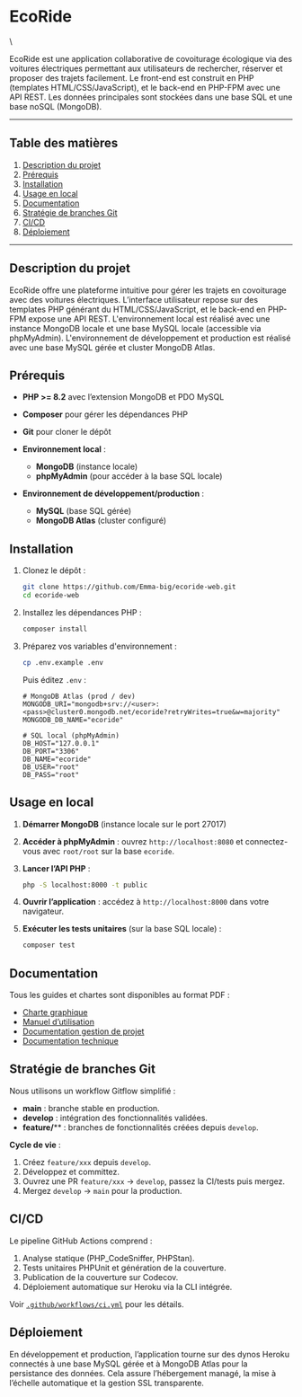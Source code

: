 # EcoRide

\\

EcoRide est une application collaborative de covoiturage écologique via des voitures électriques permettant aux utilisateurs de rechercher, réserver et proposer des trajets facilement. Le front-end est construit en PHP (templates HTML/CSS/JavaScript), et le back-end en PHP-FPM avec une API REST. Les données principales sont stockées dans une base SQL et une base noSQL (MongoDB).

---

## Table des matières

1. [Description du projet](#description-du-projet)
2. [Prérequis](#prérequis)
3. [Installation](#installation)
4. [Usage en local](#usage-en-local)
5. [Documentation](#documentation)
6. [Stratégie de branches Git](#stratégie-de-branches-git)
7. [CI/CD](#cicd)
8. [Déploiement](#déploiement)

---

## Description du projet

EcoRide offre une plateforme intuitive pour gérer les trajets en covoiturage avec des voitures électriques. L’interface utilisateur repose sur des templates PHP générant du HTML/CSS/JavaScript, et le back-end en PHP-FPM expose une API REST.
L'environnement local est réalisé avec une instance MongoDB locale et une base MySQL locale (accessible via phpMyAdmin).
L'environnement de développement et production est réalisé avec une base MySQL gérée et cluster MongoDB Atlas.

## Prérequis

* **PHP >= 8.2** avec l’extension MongoDB et PDO MySQL
* **Composer** pour gérer les dépendances PHP
* **Git** pour cloner le dépôt
* **Environnement local** :
  * **MongoDB** (instance locale)
  * **phpMyAdmin** (pour accéder à la base SQL locale)

* **Environnement de développement/production** :
  * **MySQL** (base SQL gérée)
  * **MongoDB Atlas** (cluster configuré)

## Installation

1. Clonez le dépôt :

   ```bash
   git clone https://github.com/Emma-big/ecoride-web.git
   cd ecoride-web
   ```
2. Installez les dépendances PHP :

   ```bash
   composer install
   ```
3. Préparez vos variables d'environnement :

   ```bash
   cp .env.example .env
   ```

   Puis éditez `.env` :

   ```dotenv
   # MongoDB Atlas (prod / dev)
   MONGODB_URI="mongodb+srv://<user>:<pass>@cluster0.mongodb.net/ecoride?retryWrites=true&w=majority"
   MONGODB_DB_NAME="ecoride"

   # SQL local (phpMyAdmin)
   DB_HOST="127.0.0.1"
   DB_PORT="3306"
   DB_NAME="ecoride"
   DB_USER="root"
   DB_PASS="root"
   ```

## Usage en local

1. **Démarrer MongoDB** (instance locale sur le port 27017)
2. **Accéder à phpMyAdmin** : ouvrez `http://localhost:8080` et connectez-vous avec `root/root` sur la base `ecoride`.
3. **Lancer l’API PHP** :

   ```bash
   php -S localhost:8000 -t public
   ```
4. **Ouvrir l’application** : accédez à `http://localhost:8000` dans votre navigateur.
5. **Exécuter les tests unitaires** (sur la base SQL locale) :

   ```bash
   composer test
   ```

## Documentation

Tous les guides et chartes sont disponibles au format PDF :

* [Charte graphique](https://ecoride-web-2fb86cbe3fd4.herokuapp.com/assets/documents/charte_graphique.pdf)
* [Manuel d’utilisation](https://ecoride-web-2fb86cbe3fd4.herokuapp.com/assets/documents/manuel_utilisation.pdf)
* [Documentation gestion de projet](https://ecoride-web-2fb86cbe3fd4.herokuapp.com/assets/documents/gestion_projet.pdf)
* [Documentation technique](https://ecoride-web-2fb86cbe3fd4.herokuapp.com/assets/documents/documentation_technique.pdf)

## Stratégie de branches Git

Nous utilisons un workflow Gitflow simplifié :

* **main** : branche stable en production.
* **develop** : intégration des fonctionnalités validées.
* **feature/**\*\* : branches de fonctionnalités créées depuis `develop`.

**Cycle de vie** :

1. Créez `feature/xxx` depuis `develop`.
2. Développez et committez.
3. Ouvrez une PR `feature/xxx` → `develop`, passez la CI/tests puis mergez.
4. Mergez `develop` → `main` pour la production.

## CI/CD

Le pipeline GitHub Actions comprend :

1. Analyse statique (PHP\_CodeSniffer, PHPStan).
2. Tests unitaires PHPUnit et génération de la couverture.
3. Publication de la couverture sur Codecov.
4. Déploiement automatique sur Heroku via la CLI intégrée.

Voir [`.github/workflows/ci.yml`](.github/workflows/ci.yml) pour les détails.

## Déploiement

En développement et production, l’application tourne sur des dynos Heroku connectés à une base MySQL gérée et à MongoDB Atlas pour la persistance des données. Cela assure l’hébergement managé, la mise à l’échelle automatique et la gestion SSL transparente.

